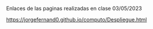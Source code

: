 Enlaces de las paginas realizadas en clase 03/05/2023

https://jorgefernand0.github.io/computo/Despliegue.html
